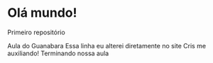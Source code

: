 # Olá mundo!
 Primeiro repositório

 Aula do Guanabara
Essa linha eu alterei diretamente no site
Cris me auxiliando!
Terminando nossa aula
